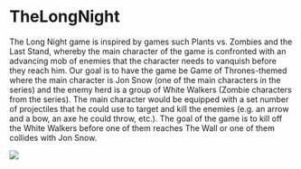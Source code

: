 # TheLongNight

The Long Night game is inspired by games such Plants vs. Zombies and the Last Stand, whereby the main character of the game is confronted with an advancing mob of enemies that the character needs to vanquish before they reach him. Our goal is to have the game be Game of Thrones-themed where the main character is Jon Snow (one of the main characters in the series) and the enemy herd is a group of White Walkers (Zombie characters from the series). The main character would be equipped with a set number of projectiles that he could use to target and kill the enemies (e.g. an arrow and a bow, an axe he could throw, etc.). The goal of the game is to kill off the White Walkers before one of them reaches The Wall or one of them collides with Jon Snow.

![](gameShots/LEVEL.png)
